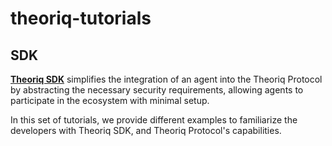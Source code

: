 # theoriq-tutorials

## SDK

**[Theoriq SDK](https://github.com/chain-ml/theoriq-agent-sdk)** simplifies the integration of an agent into the Theoriq Protocol by abstracting the necessary security requirements, allowing agents to participate in the ecosystem with minimal setup. 

In this set of tutorials, we provide different examples to familiarize the developers with Theoriq SDK, and Theoriq Protocol's capabilities.